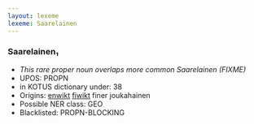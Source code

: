 ```yaml
---
layout: lexeme
lexeme: Saarelainen
---
```


###  Saarelainen₁

* _This rare proper noun overlaps more common *Saarelainen* (FIXME)_
* UPOS:  PROPN
* in KOTUS dictionary under:  38
* Origins: [enwikt](https://en.wiktionary.org/wiki/Saarelainen) [fiwikt](https://fi.wiktionary.org/wiki/Saarelainen) finer joukahainen 
* Possible NER class:  GEO
* Blacklisted:  PROPN-BLOCKING

